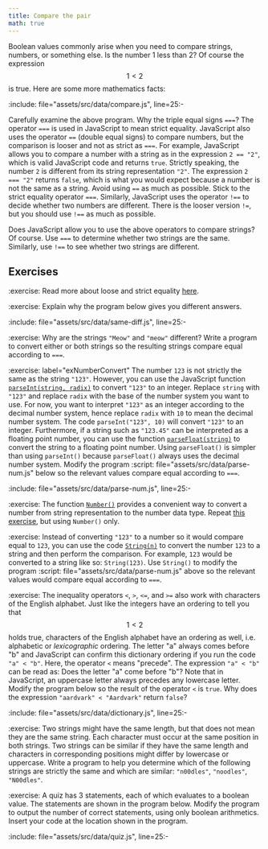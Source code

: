 ```yaml
---
title: Compare the pair
math: true
---
```


Boolean values commonly arise when you need to compare strings, numbers, or
something else. Is the number 1 less than 2? Of course the expression $$1 < 2$$
is true. Here are some more mathematics facts:

:include: file="assets/src/data/compare.js", line=25:-

Carefully examine the above program. Why the triple equal signs `===`? The
operator `===` is used in JavaScript to mean strict equality. JavaScript also
uses the operator `==` (double equal signs) to compare numbers, but the
comparison is looser and not as strict as `===`. For example, JavaScript allows
you to compare a number with a string as in the expression `2 == "2"`, which is
valid JavaScript code and returns `true`. Strictly speaking, the number `2` is
different from its string representation `"2"`. The expression `2 === "2"`
returns `false`, which is what you would expect because a number is not the same
as a string. Avoid using `==` as much as possible. Stick to the strict equality
operator `===`. Similarly, JavaScript uses the operator `!==` to decide whether
two numbers are different. There is the looser version `!=`, but you should use
`!==` as much as possible.

Does JavaScript allow you to use the above operators to compare strings? Of
course. Use `===` to determine whether two strings are the same. Similarly, use
`!==` to see whether two strings are different.

<!--=========================================================================-->

## Exercises

<!-- prettier-ignore-start -->
:exercise:
Read more about loose and strict equality [here][equality].
<!-- prettier-ignore-end -->

<!-- prettier-ignore-start -->
:exercise:
Explain why the program below gives you different answers.
<!-- prettier-ignore-end -->

:include: file="assets/src/data/same-diff.js", line=25:-

<!-- prettier-ignore-start -->
:exercise:
Why are the strings `"Meow"` and `"meow"` different? Write a program to convert
either or both strings so the resulting strings compare equal according to
`===`.
<!-- prettier-ignore-end -->

<!-- prettier-ignore-start -->
:exercise: label="exNumberConvert"
The number `123` is not strictly the same as the string `"123"`. However, you
can use the JavaScript function [`parseInt(string, radix)`][parseInt] to convert
`"123"` to an integer. Replace `string` with `"123"` and replace `radix` with
the base of the number system you want to use. For now, you want to interpret
`"123"` as an integer according to the decimal number system, hence replace
`radix` with `10` to mean the decimal number system. The code
`parseInt("123", 10)` will convert `"123"` to an integer. Furthermore, if a
string such as `"123.45"` can be interpreted as a floating point number, you can
use the function [`parseFloat(string)`][parseFloat] to convert the string to a
floating point number. Using `parseFloat()` is simpler than using `parseInt()`
because `parseFloat()` always uses the decimal number system. Modify the program
:script: file="assets/src/data/parse-num.js"
below so the relevant values compare equal according to `===`.
<!-- prettier-ignore-end -->

:include: file="assets/src/data/parse-num.js", line=25:-

<!-- prettier-ignore-start -->
:exercise:
The function [`Number()`][number] provides a convenient way to convert a number
from string representation to the number data type. Repeat
[this exercise](#exNumberConvert), but using `Number()` only.
<!-- prettier-ignore-end -->

<!-- prettier-ignore-start -->
:exercise:
Instead of converting `"123"` to a number so it would compare equal to `123`,
you can use the code [`String(n)`][string] to convert the number `123` to a
string and then perform the comparison. For example, `123` would be converted to
a string like so: `String(123)`. Use `String()` to modify the program
:script: file="assets/src/data/parse-num.js"
above so the relevant values would compare equal according to `===`.
<!-- prettier-ignore-end -->

<!-- prettier-ignore-start -->
:exercise:
The inequality operators `<`, `>`, `<=`, and `>=` also work with characters of
the English alphabet. Just like the integers have an ordering to tell you that
$$1 < 2$$ holds true, characters of the English alphabet have an ordering as
well, i.e. alphabetic or _lexicographic_ ordering. The letter "a" always comes
before "b" and JavaScript can confirm this dictionary ordering if you run the
code `"a" < "b"`. Here, the operator `<` means "precede". The expression
`"a" < "b"` can be read as: Does the letter "a" come before "b"? Note that in
JavaScript, an uppercase letter always precedes any lowercase letter. Modify the
program below so the result of the operator `<` is `true`. Why does the
expression `"aardvark" < "Aardvark"` return `false`?
<!-- prettier-ignore-end -->

:include: file="assets/src/data/dictionary.js", line=25:-

<!-- prettier-ignore-start -->
:exercise:
Two strings might have the same length, but that does not mean they are the same
string. Each character must occur at the same position in both strings. Two
strings can be similar if they have the same length and characters in
corresponding positions might differ by lowercase or uppercase. Write a program
to help you determine which of the following strings are strictly the same and
which are similar: `"n00dles"`, `"noodles"`, `"N00dles"`.
<!-- prettier-ignore-end -->

<!-- prettier-ignore-start -->
:exercise:
A quiz has 3 statements, each of which evaluates to a boolean value. The
statements are shown in the program below. Modify the program to output the
number of correct statements, using only boolean arithmetics. Insert your code
at the location shown in the program.
<!-- prettier-ignore-end -->

:include: file="assets/src/data/quiz.js", line=25:-

<!--=========================================================================-->

<!-- prettier-ignore-start -->
[equality]: https://developer.mozilla.org/en-US/docs/Web/JavaScript/Equality_comparisons_and_sameness
[number]: https://developer.mozilla.org/en-US/docs/Web/JavaScript/Reference/Global_Objects/Number
[parseFloat]: https://developer.mozilla.org/en-US/docs/Web/JavaScript/Reference/Global_Objects/parseFloat
[parseInt]: https://developer.mozilla.org/en-US/docs/Web/JavaScript/Reference/Global_Objects/parseInt
[string]: https://developer.mozilla.org/en-US/docs/Web/JavaScript/Reference/Global_Objects/String
<!-- prettier-ignore-end -->
